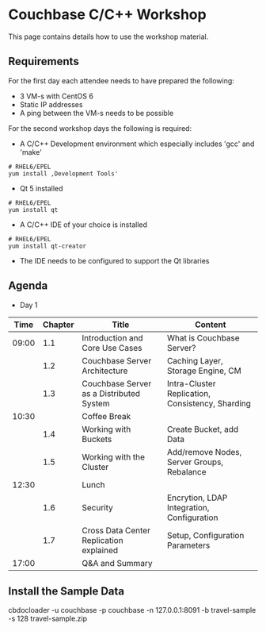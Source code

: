 # Couchbase C/C++ Workshop

This page contains details how to use the workshop material.

## Requirements

For the first day each attendee needs to have prepared the following:

* 3 VM-s with CentOS 6
* Static IP addresses
* A ping between the VM-s needs to be possible

For the second workshop days the following is required:

* A C/C++ Development environment which especially includes 'gcc' and 'make'

```
# RHEL6/EPEL
yum install ‚Development Tools'
```

* Qt 5 installed

```
# RHEL6/EPEL
yum install qt
```

* A C/C++ IDE of your choice is installed

```
# RHEL6/EPEL
yum install qt-creator
```

* The IDE needs to be configured to support the Qt libraries

## Agenda

* Day 1

| Time            | Chapter       | Title                                   | Content                                          |
| --------------- | ------------- | --------------------------------------- | ------------------------------------------------ |
| 09:00           | 1.1           | Introduction and Core Use Cases         | What is Couchbase Server?                        |
|                 | 1.2           | Couchbase Server Architecture           | Caching Layer, Storage Engine, CM                |
|                 | 1.3           | Couchbase Server as a Distributed System| Intra-Cluster Replication, Consistency, Sharding |
| 10:30           |               | Coffee Break                            |                                                  |
|                 | 1.4           | Working with Buckets                    | Create Bucket, add Data                          |
|                 | 1.5           | Working with the Cluster                | Add/remove Nodes, Server Groups, Rebalance       |
| 12:30           |               | Lunch                                   |                                                  |
|                 | 1.6           | Security                                | Encrytion, LDAP Integration, Configuration       |
|                 | 1.7           | Cross Data Center Replication explained | Setup, Configuration Parameters                  |
| 17:00           |               | Q&A and Summary                         |                                                  |

## Install the Sample Data

cbdocloader -u couchbase -p couchbase -n 127.0.0.1:8091 -b travel-sample -s 128 travel-sample.zip

